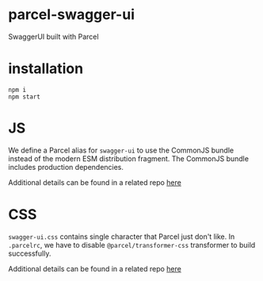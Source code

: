 # parcel-swagger-ui
SwaggerUI built with Parcel

# installation
`npm i`  
`npm start`  

# JS
We define a Parcel alias for `swagger-ui` to use the CommonJS bundle instead of the modern ESM distribution fragment. The CommonJS bundle includes production dependencies.

Additional details can be found in a related repo [here](https://github.com/char0n/parcel-swagger-ui/tree/swagger-ui)

# CSS

`swagger-ui.css` contains single character that Parcel just don't like. In `.parcelrc`, we have to disable `@parcel/transformer-css` transformer to build successfully.

Additional details can be found in a related repo [here](https://github.com/char0n/parcel-swagger-ui/tree/swagger-ui)

